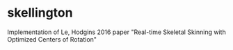 # skellington
Implementation of Le, Hodgins 2016 paper "Real-time Skeletal Skinning with Optimized Centers of Rotation" 
